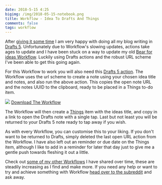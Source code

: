 ```yaml
---
date: 2018-5-15 4:25
bigimg: /img/2018-05-15-notebook.png
title: Workflow - Idea To Drafts And Things
comments: false
tags: workflow
---
```

After [giving it some time](https://gr36.com/2018-04-29-finding-use-for-drafts/) I am very happy with doing all my blog writing in [Drafts 5](https://itunes.apple.com/gb/app/drafts-5-capture-act/id1236254471?at=1000ltj4). Unfortunately due to Workflow's slowing updates, actions take ages to update and I have been stuck on a way to update my old [Bear for ideas Workflow](https://gr36.com/2018-03-13-workflow-bear-and-things-ideas/). Luckily using Drafts actions and the robust URL scheme I've been able to get this going again.

For this Workflow to work you will also need this [Drafts 5 action](https://actions.getdrafts.com/a/1Ib). The Workflow uses the url scheme to create a note using your chosen idea title and notes, and also run the above action. This copies the open note URL and the notes UUID to the clipboard, ready to be placed in a Things to-do item.

![](https://gr36.com/img/2018-05-15-drafts-things-idea.png)
[Download The Workflow](https://workflow.is/workflows/22d2e29e5ddd46a9b1d04d723574a089)

The Workflow will then create a [Things](https://itunes.apple.com/gb/app/things-3/id904237743?at=1000ltj4) item with the ideas title, and copy in a link to open the Drafts note with a single tap. Last but not least you will be returned to your Drafts 5 note ready to tap away if you wish.

As with every Workflow, you can customise this to your liking. If you don't want to be returned to Drafts, simply deleted the last open URL action from the Workflow. I have also left out an reminder or due date on the Things item, although I like to add in a reminder for later that day just to give me a gentle push towards fleshing it out a little.

Check out [some of my other Workflows](https://gr36.com/workflows) I have shared over time, these are steadily increasing as I find and make more. If you need any help or want to try and achieve something with Workflow [head over to the subreddit](https://www.reddit.com/r/workflow/) and ask away.
